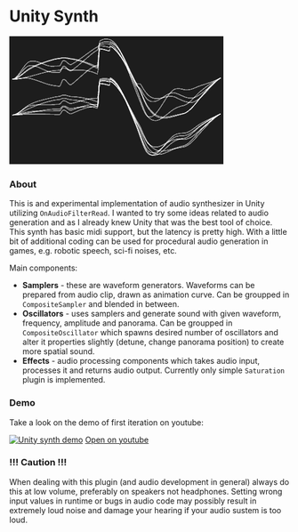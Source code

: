 # Unity Synth

![Alt text](/Documentation~/Preview.gif?raw=true)

### About
This is and experimental implementation of audio synthesizer in Unity utilizing `OnAudioFilterRead`. I wanted to try some ideas related to audio generation and as I already knew Unity that was the best tool of choice. This synth has basic midi support, but the latency is pretty high. With a little bit of additional coding can be used for procedural audio generation in games, e.g. robotic speech, sci-fi noises, etc.

Main components:
- **Samplers** - these are waveform generators. Waveforms can be prepared from audio clip, drawn as animation curve. Can be groupped in `CompositeSampler` and blended in between.
- **Oscillators** - uses samplers and generate sound with given waveform, frequency, amplitude and panorama. Can be groupped in `CompositeOscillator` which spawns desired number of oscillators and alter it properties slightly (detune, change panorama position) to create more spatial sound.
- **Effects** - audio processing components which takes audio input, processes it and returns audio output. Currently only simple `Saturation` plugin is implemented.

### Demo
Take a look on the demo of first iteration on youtube:

[![Unity synth demo](https://img.youtube.com/vi/6o2-Eeih-KI/0.jpg)](https://www.youtube.com/watch?v=6o2-Eeih-KI)
[Open on youtube](https://www.youtube.com/watch?v=6o2-Eeih-KI)

### !!! Caution !!!
When dealing with this plugin (and audio development in general) always do this at low volume, preferably on speakers not headphones. Setting wrong input values in runtime or bugs in audio code may possibly result in extremely loud noise and damage your hearing if your audio sustem is too loud.
